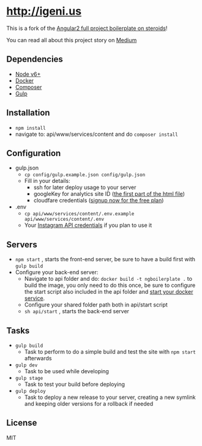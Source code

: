 # http://igeni.us

This is a fork of the [Angular2 full project boilerplate on steroids](https://github.com/voxmachina/angular2-boilerplate)!

You can read all about this project story on [Medium](https://medium.com/dinomad/angular2-boilerplate-on-steroids-86dcf7390542#.8ekof7gjh)

## Dependencies

- [Node v6+](https://nodejs.org/en/)
- [Docker](https://www.docker.com/)
- [Composer](https://getcomposer.org/)
- [Gulp](http://gulpjs.com/)



## Installation

- `npm install`
- navigate to: api/www/services/content and do `composer install`



## Configuration

- gulp.json
  - `cp config/gulp.example.json config/gulp.json`
  - Fill in your details:
    - ssh for later deploy usage to your server
    - googleKey for analytics site ID ([the first part of the html file](https://support.google.com/webmasters/answer/35179?hl=en))
    - cloudfare credentials ([signup now for the free plan](https://www.cloudflare.com/plans/))
- .env
  - `cp api/www/services/content/.env.example api/www/services/content/.env`
  - Your [Instagram API credentials](https://bobmckay.com/web/simple-tutorial-for-getting-an-instagram-clientid-and-access-token/) if you plan to use it

## Servers

- `npm start` , starts the front-end server, be sure to have a build first with `gulp build`
- Configure your back-end server:
  - Navigate to api folder and do: `docker build -t ngboilerplate .` to build the image, you only need to do this once, be sure to configure the start script also included in the api folder and [start your docker service](https://docs.docker.com/engine/admin/).
  - Configure your shared folder path both in api/start script
  - `sh api/start` , starts the back-end server



## Tasks

- `gulp build`
  - Task to perform to do a simple build and test the site with `npm start` afterwards
- `gulp dev`
  - Task to be used while developing
- `gulp stage`
  - Task to test your build before deploying
- `gulp deploy`
  - Task to deploy a new release to your server, creating a new symlink and keeping older versions for a rollback if needed



## License

MIT

